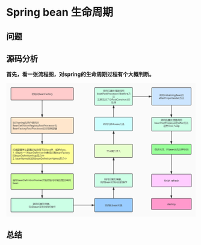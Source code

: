 # Spring bean 生命周期

## 问题

## 源码分析

**首先，看一张流程图，对spring的生命周期过程有个大概判断。**

![spring-bean-life-cycle](./img/spring/spring-bean-life-cycle.jpg)

## 总结

